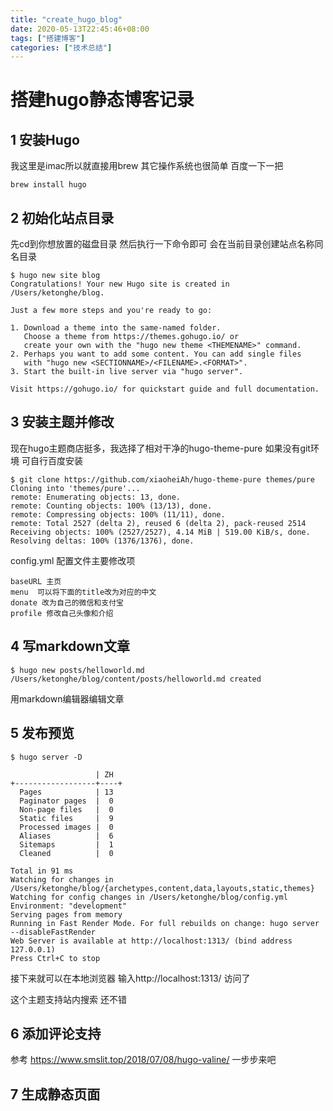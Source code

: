 ```yaml
---
title: "create_hugo_blog"
date: 2020-05-13T22:45:46+08:00
tags: ["搭建博客"]
categories: ["技术总结"]
---
```

# 搭建hugo静态博客记录

## 1 安装Hugo

  我这里是imac所以就直接用brew 其它操作系统也很简单 百度一下一把
```
brew install hugo
```

## 2 初始化站点目录 

  先cd到你想放置的磁盘目录 然后执行一下命令即可 会在当前目录创建站点名称同名目录

```
$ hugo new site blog                                       
Congratulations! Your new Hugo site is created in /Users/ketonghe/blog.

Just a few more steps and you're ready to go:

1. Download a theme into the same-named folder.
   Choose a theme from https://themes.gohugo.io/ or
   create your own with the "hugo new theme <THEMENAME>" command.
2. Perhaps you want to add some content. You can add single files
   with "hugo new <SECTIONNAME>/<FILENAME>.<FORMAT>".
3. Start the built-in live server via "hugo server".

Visit https://gohugo.io/ for quickstart guide and full documentation.
```

## 3 安装主题并修改

  现在hugo主题商店挺多，我选择了相对干净的hugo-theme-pure  如果没有git环境 可自行百度安装

```
$ git clone https://github.com/xiaoheiAh/hugo-theme-pure themes/pure
Cloning into 'themes/pure'...
remote: Enumerating objects: 13, done.
remote: Counting objects: 100% (13/13), done.
remote: Compressing objects: 100% (11/11), done.
remote: Total 2527 (delta 2), reused 6 (delta 2), pack-reused 2514
Receiving objects: 100% (2527/2527), 4.14 MiB | 519.00 KiB/s, done.
Resolving deltas: 100% (1376/1376), done.
```

config.yml 配置文件主要修改项

```
baseURL 主页
menu  可以将下面的title改为对应的中文
donate 改为自己的微信和支付宝
profile 修改自己头像和介绍
```



## 4 写markdown文章

```
$ hugo new posts/helloworld.md            
/Users/ketonghe/blog/content/posts/helloworld.md created
```

用markdown编辑器编辑文章

## 5 发布预览

```
$ hugo server -D

                   | ZH  
+------------------+----+
  Pages            | 13  
  Paginator pages  |  0  
  Non-page files   |  0  
  Static files     |  9  
  Processed images |  0  
  Aliases          |  6  
  Sitemaps         |  1  
  Cleaned          |  0  

Total in 91 ms
Watching for changes in /Users/ketonghe/blog/{archetypes,content,data,layouts,static,themes}
Watching for config changes in /Users/ketonghe/blog/config.yml
Environment: "development"
Serving pages from memory
Running in Fast Render Mode. For full rebuilds on change: hugo server --disableFastRender
Web Server is available at http://localhost:1313/ (bind address 127.0.0.1)
Press Ctrl+C to stop

```

接下来就可以在本地浏览器 输入http://localhost:1313/  访问了

这个主题支持站内搜索 还不错 

## 6 添加评论支持

  参考 https://www.smslit.top/2018/07/08/hugo-valine/ 一步步来吧

## 7 生成静态页面

